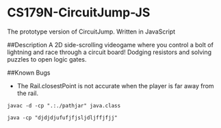 # CS179N-CircuitJump-JS
The prototype version of CircuitJump. Written in JavaScript

##Description
A 2D side-scrolling videogame where you control a bolt of lightning and race through a circuit board! Dodging resistors and solving puzzles to open logic gates.

##Known Bugs
- The Rail.closestPoint is not accurate when the player is far away from the rail.

```
javac -d -cp ".:./pathjar" java.class 
```

```
java -cp "djdjdjufufjfjsljdljffjfjj"
```
